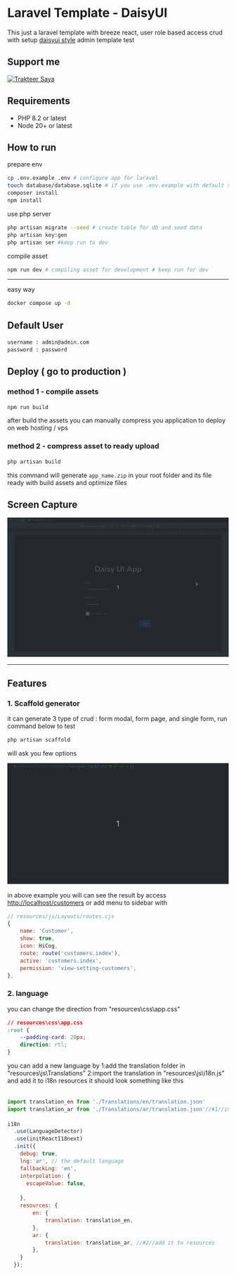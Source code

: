 # Laravel Template - DaisyUI

This just a laravel template with breeze react, user role based access crud with setup <a href="https://daisyui.com?ref=github.com/ajikamaludin" target="_blank">daisyui style</a> admin template test

## Support me

<a href="https://trakteer.id/ajikamaludin" target="_blank"><img id="wse-buttons-preview" src="https://cdn.trakteer.id/images/embed/trbtn-blue-2.png" height="40" style="border:0px;height:40px;" alt="Trakteer Saya"></a>

## Requirements

-   PHP 8.2 or latest
-   Node 20+ or latest

## How to run

prepare env

```bash
cp .env.example .env # configure app for laravel
touch database/database.sqlite # if you use .env.example with default sqlite database
composer install
npm install
```

use php server

```bash
php artisan migrate --seed # create table for db and seed data
php artisan key:gen
php artisan ser #keep run to dev
```

compile asset

```bash
npm run dev # compiling asset for development # keep run for dev
```

<hr/>

easy way

```bash
docker compose up -d
```

## Default User

```bash
username : admin@admin.com
password : password
```

## Deploy ( go to production )

### method 1 - compile assets

```bash
npm run build
```

after build the assets you can manually compress you application to deploy on web hosting / vps

### method 2 - compress asset to ready upload

```bash
php artisan build
```

this command will generate `app_name.zip` in your root folder and its file ready with build assets and optimize files

## Screen Capture

![](screenshot_v3.gif?raw=true)

<hr/>

## Features

### 1. Scaffold generator

it can generate 3 type of crud : form modal, form page, and single form, run command below to test

```bash
php artisan scaffold
```

will ask you few options

![](screenshot_generator.gif?raw=true)

in above example you will can see the result by access [http://localhost/customers](http://localhost/customers) or add menu to sidebar with

```js
// resources/js/Layouts/routes.cjs
{
    name: 'Customer',
    show: true,
    icon: HiCog,
    route: route('customers.index'),
    active: 'customers.index',
    permission: 'view-setting-customers',
},
```
### 2. language 

you can change the direction from "resources\css\app.css"
```css
// resources\css\app.css
:root {
    --padding-card: 20px;
    direction: rtl;
}
```
you can add a new language by 
1:add the translation folder in "resources\js\Translations"
2:import the translation in "resources\js\i18n.js" and 
add it to i18n resources it should look something like this
```js

import translation_en from './Translations/en/translation.json'
import translation_ar from './Translations/ar/translation.json'//#1//import the translation

i18n
  .use(LanguageDetector)
  .use(initReactI18next)
  .init({
    debug: true,
    lng:'ar', // the default language 
    fallbackLng: 'en',
    interpolation: {
      escapeValue: false, 
      
    },
    resources: {
        en: {
            translation: translation_en,
        },
        ar: {
            translation: translation_ar, //#2//add it to resources 
        },
    }
  });

```
